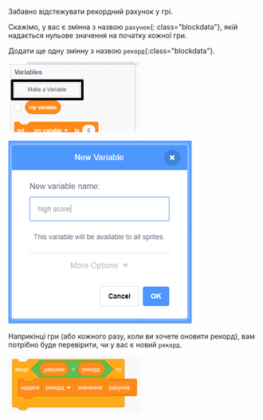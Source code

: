 Забавно відстежувати рекордний рахунок у грі.

Скажімо, у вас є змінна з назвою `рахунок`{: class="blockdata"}, якiй надається нульове значення на початку кожної гри.

Додати ще одну змінну з назвою `рекорд`{:class="blockdata"}.

![variables menu with Make a Variable highlighted](images/make-variable-annotated.png)

![new variable popup box with high score as the variable name](images/make-high-score-variable.png)

Наприкінці гри (або кожного разу, коли ви хочете оновити рекорд), вам потрібно буде перевірити, чи у вас є новий `рекорд`.

![code blocks require to make high score equal score](images/check-for-high-score.png)